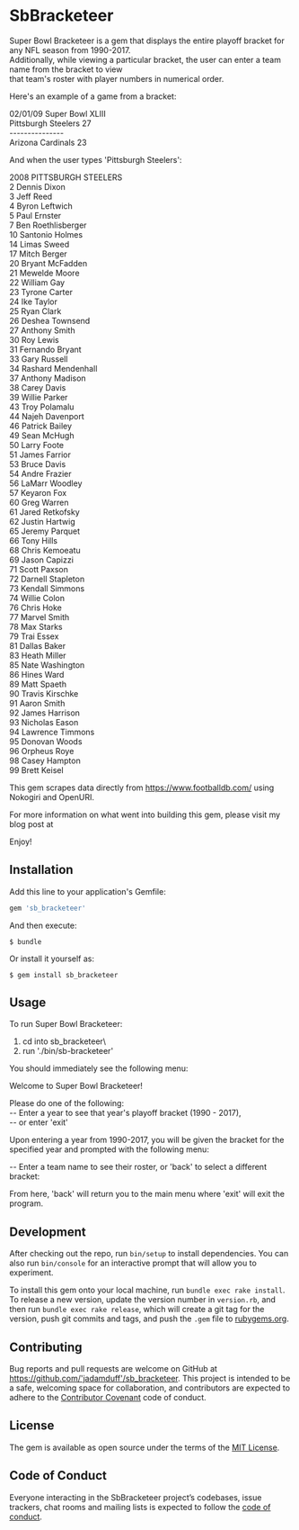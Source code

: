 # SbBracketeer

Super Bowl Bracketeer is a gem that displays the entire playoff bracket for any NFL season from 1990-2017.\
Additionally, while viewing a particular bracket, the user can enter a team name from the bracket to view\
that team's roster with player numbers in numerical order.

Here's an example of a game from a bracket:

02/01/09 Super Bowl XLIII\
Pittsburgh Steelers 27\
---------------\
Arizona Cardinals 23

And when the user types 'Pittsburgh Steelers':

2008 PITTSBURGH STEELERS\
2 Dennis Dixon\
3 Jeff Reed\
4 Byron Leftwich\
5 Paul Ernster\
7 Ben Roethlisberger\
10 Santonio Holmes\
14 Limas Sweed\
17 Mitch Berger\
20 Bryant McFadden\
21 Mewelde Moore\
22 William Gay\
23 Tyrone Carter\
24 Ike Taylor\
25 Ryan Clark\
26 Deshea Townsend\
27 Anthony Smith\
30 Roy Lewis\
31 Fernando Bryant\
33 Gary Russell\
34 Rashard Mendenhall\
37 Anthony Madison\
38 Carey Davis\
39 Willie Parker\
43 Troy Polamalu\
44 Najeh Davenport\
46 Patrick Bailey\
49 Sean McHugh\
50 Larry Foote\
51 James Farrior\
53 Bruce Davis\
54 Andre Frazier\
56 LaMarr Woodley\
57 Keyaron Fox\
60 Greg Warren\
61 Jared Retkofsky\
62 Justin Hartwig\
65 Jeremy Parquet\
66 Tony Hills\
68 Chris Kemoeatu\
69 Jason Capizzi\
71 Scott Paxson\
72 Darnell Stapleton\
73 Kendall Simmons\
74 Willie Colon\
76 Chris Hoke\
77 Marvel Smith\
78 Max Starks\
79 Trai Essex\
81 Dallas Baker\
83 Heath Miller\
85 Nate Washington\
86 Hines Ward\
89 Matt Spaeth\
90 Travis Kirschke\
91 Aaron Smith\
92 James Harrison\
93 Nicholas Eason\
94 Lawrence Timmons\
95 Donovan Woods\
96 Orpheus Roye\
98 Casey Hampton\
99 Brett Keisel

This gem scrapes data directly from https://www.footballdb.com/ using Nokogiri and OpenURI.

For more information on what went into building this gem, please visit my blog post at

Enjoy!

## Installation

Add this line to your application's Gemfile:

```ruby
gem 'sb_bracketeer'
```

And then execute:

    $ bundle

Or install it yourself as:

    $ gem install sb_bracketeer

## Usage

To run Super Bowl Bracketeer:

  1. cd into sb_bracketeer\
  2. run './bin/sb-bracketeer'

You should immediately see the following menu:

Welcome to Super Bowl Bracketeer!

Please do one of the following:\
  -- Enter a year to see that year's playoff bracket (1990 - 2017),\
  -- or enter 'exit'

Upon entering a year from 1990-2017, you will be given the bracket for the specified year and prompted with the following menu:

  -- Enter a team name to see their roster, or 'back' to select a different bracket:

From here, 'back' will return you to the main menu where 'exit' will exit the program.


## Development

After checking out the repo, run `bin/setup` to install dependencies. You can also run `bin/console` for an interactive prompt that will allow you to experiment.

To install this gem onto your local machine, run `bundle exec rake install`. To release a new version, update the version number in `version.rb`, and then run `bundle exec rake release`, which will create a git tag for the version, push git commits and tags, and push the `.gem` file to [rubygems.org](https://rubygems.org).

## Contributing

Bug reports and pull requests are welcome on GitHub at https://github.com/'jadamduff'/sb_bracketeer. This project is intended to be a safe, welcoming space for collaboration, and contributors are expected to adhere to the [Contributor Covenant](http://contributor-covenant.org) code of conduct.

## License

The gem is available as open source under the terms of the [MIT License](https://opensource.org/licenses/MIT).

## Code of Conduct

Everyone interacting in the SbBracketeer project’s codebases, issue trackers, chat rooms and mailing lists is expected to follow the [code of conduct](https://github.com/'jadamduff'/sb_bracketeer/blob/master/CODE_OF_CONDUCT.md).
